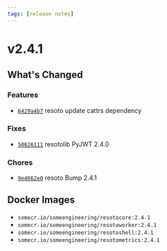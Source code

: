 ```yaml
---
tags: [release notes]
---
```


# v2.4.1

## What's Changed

### Features

- [`6429a4b7`](https://github.com/someengineering/resoto/commit/6429a4b7) <span class="badge badge--secondary">resoto</span> update cattrs dependency

### Fixes

- [`50826111`](https://github.com/someengineering/resoto/commit/50826111) <span class="badge badge--secondary">resotolib</span> PyJWT 2.4.0

### Chores

- [`9e4662e0`](https://github.com/someengineering/resoto/commit/9e4662e0) <span class="badge badge--secondary">resoto</span> Bump 2.4.1

<!--truncate-->

## Docker Images

- `somecr.io/someengineering/resotocore:2.4.1`
- `somecr.io/someengineering/resotoworker:2.4.1`
- `somecr.io/someengineering/resotoshell:2.4.1`
- `somecr.io/someengineering/resotometrics:2.4.1`
